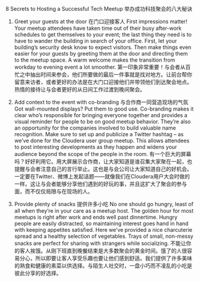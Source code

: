 8 Secrets to Hosting a Successful Tech Meetup
举办成功科技聚会的八大秘诀

1. Greet your guests at the door
在门口迎接客人
First impressions matter! Your meetup attendees have taken time out of their busy after-work schedules to get themselves to your event; the last thing they need is to have to wander the building in search of your office. First, let your building’s security desk know to expect visitors. Then make things even easier for your guests by greeting them at the door and directing them to the meetup space. A warm welcome makes the transition from workday to evening event a lot smoother.
第一印象非常重要！与会者从百忙之中抽出时间来参会，他们所要做的最后一件事就是找对地方。让前台帮你留意来访者，或者更好的办法是在大门口迎接他们并带领他们到达聚会地点。热情的接待让与会者更好的从日间工作过渡到晚间聚会。

2. Add context to the event with co-branding
与合作商一同营造现场的气氛
Got wall-mounted displays? Put them to good use. Co-branding makes it clear who’s responsible for bringing everyone together and provides a visual reminder for people to be on good meetup behavior. They’re also an opportunity for the companies involved to build valuable name recognition. Make sure to set up and publicize a Twitter hashtag – as we’ve done for the Cloudera user group meetup. This allows attendees to post interesting developments as they happen and widens your audience beyond the scope of the people in the room.
有一个巨大的屏幕吗？好好利用它。用大屏展示合作商，让大家知道是谁召集大家聚在一起，也提醒与会者注意自己的言行举止。这也是与会公司让大家知道自己的好机会。一定要在Twitter、微博上发起话题——就像我们在Cloudera用户大会时做的一样。这让与会者能够分享他们遇到的好玩的事，并且这扩大了聚会的参与面，而不仅仅局限与在现场的人。

3. Provide plenty of snacks
提供许多小吃
No one should go hungry, least of all when they’re in your care as a meetup host. The golden hour for most meetups is right after work and ends well past dinnertime. Hungry people are easily distracted, so maintaining interest goes hand in hand with keeping appetites satisfied. Here we’ve provided a nice charcuterie spread and a healthy selection of vegetables. Trays of small, non-messy snacks are perfect for sharing with strangers while socializing.
不能让你的客人挨饿。从刚下班直到晚餐结束是大多数聚会的黄金时间。饿了的人很容易分心，所以即要让客人享受乐趣也要让他们感到舒适。我们提供了许多美味的熟食和健康的素菜以供选择。与陌生人社交时，一盘小巧而不凌乱的小吃是彼此分享的好选择。
